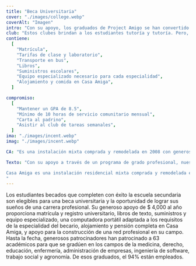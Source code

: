 ```yaml
---
title: "Beca Universitaria"
cover: "./images/college.webp"
coverAlt: "Imagen"
intro: "Con su apoyo, los graduados de Project Amigo se han convertido en médicos, abogados, maestros, ingenieros y líderes comunitarios."
club: "Estos clubes brindan a los estudiantes tutoría y tutoría. Pero, sobre todo, nos brindan una forma de mantenernos en contacto cercano con los estudiantes para que podamos identificar los problemas antes de que se vuelvan tan graves que el estudiante se vea obligado a abandonar la escuela."
contiene:
  [
    "Matrícula",
    "Tarifas de clase y laboratorio",
    "Transporte en bus",
    "Libros",
    "Suministros escolares",
    "Equipo especializado necesario para cada especialidad",
    "Alojamiento y comida en Casa Amiga",
  ]

compromiso:
  [
    "Mantener un GPA de 8.5",
    "Mínimo de 10 horas de servicio comunitario mensual",
    "Carta al padrino",
    "Asistir al club de tareas semanales",
  ]
ima: "./images/incent.webp"
imag: "./images/incent.webp"

CA: "Es una instalación mixta comprada y remodelada en 2008 con generosas contribuciones de su presidente y miembros de la Junta, y habitaciones patrocinadas por individuos. Gran parte del trabajo para remodelar la casa fue proporcionado por los propios eruditos durante sus vacaciones de verano y Navidad. Situada a una cómoda distancia a pie de la Universidad de Colima, Casa Amiga alberga a académicos de nivel universitario cuyas casas se encuentran lejos de la ciudad, o cuyos estudios o prácticas requieren largas jornadas o servicio clínico. En el verano de 2013, gracias a las generosas donaciones de muchos amigos, se completó un segundo piso, ampliando las instalaciones de estudio y agregando dormitorios y baños."

Texto: "Con su apoyo a través de un programa de grado profesional, nuestros estudiantes se gradúan como líderes con las habilidades y el conocimiento para crear un cambio positivo en todas sus comunidades.

Casa Amiga es una instalación residencial mixta comprada y remodelada en 2008 con generosas contribuciones del presidente de la junta de Project Amigo, los miembros de la junta y las personas que patrocinaron habitaciones. Gran parte del trabajo para remodelar la casa fue proporcionado por los propios eruditos durante sus vacaciones de verano y Navidad. Situada a una cómoda distancia a pie de la Universidad de Colima, Casa Amiga alberga a los becarios universitarios del Proyecto Amigo cuyas casas se encuentran lejos de la ciudad, o cuyos estudios o prácticas requieren largas jornadas o servicio clínico. En el verano de 2013, gracias a las generosas donaciones de muchos amigos del Proyecto Amigo, se completó un segundo piso, ampliando las instalaciones de estudio, el espacio recreativo, los dormitorios y los baños.
"
---
```


Los estudiantes becados que completen con éxito la escuela secundaria son elegibles para una beca universitaria y la oportunidad de lograr sus sueños de una carrera profesional. Su generoso apoyo de $ 4,000 al año proporciona matrícula y registro universitario, libros de texto, suministros y equipo especializado, una computadora portátil adaptada a los requisitos de la especialidad del becario, alojamiento y pensión completa en Casa Amiga, y apoyo para la construcción de una red profesional en su campo.
Hasta la fecha, generosos patrocinadores han patrocinado a 63 académicos para que se gradúen en los campos de la medicina, derecho, educación, enfermería, administración de empresas, ingeniería de software, trabajo social y agronomía. De esos graduados, el 94% están empleados.
